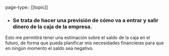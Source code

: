 page-type:: [[topic]]
- ### Se trata de hacer una previsión de cómo va a entrar y salir dinero de la caja de la empresa.

Esto me permitirá tener una estimación sobre el saldo de la caja en el futuro, de forma que pueda planificar mis necesidades financieras para que en ningún momento el saldo sea negativo.



